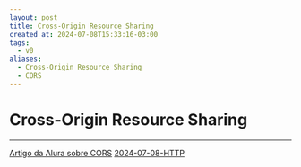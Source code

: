 ```yaml
---
layout: post
title: Cross-Origin Resource Sharing
created_at: 2024-07-08T15:33:16-03:00
tags:
  - v0
aliases:
  - Cross-Origin Resource Sharing
  - CORS
---
```

# Cross-Origin Resource Sharing
---

[Artigo da Alura sobre CORS](https://www.alura.com.br/artigos/como-resolver-erro-de-cross-origin-resource-sharing)
[2024-07-08-HTTP](_insight/2024/07/2024-07-08-HTTP.md)